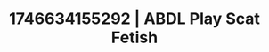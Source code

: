 ---
categories:
- AI-generated
- Bi-curious stories
- Slow undress
- Body positivity
- ASMR
- Curvy bodies
- Cosplay
- Eclectic erotica
image: /assets/images/1746634155292.jpg
layout: post
seo:
  description: Featured content with artistic ABDL Play, Scat Fetish. HD images available.
  keywords: ABDL Play, Scat Fetish
  og_image: /assets/images/1746634155292.jpg
  schema_type: VisualArtwork
tags:
- ABDL Play
- Scat Fetish
- '#1746634155292'
title: 1746634155292 | ABDL Play Scat Fetish
---
